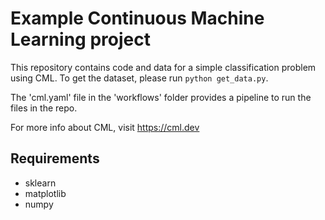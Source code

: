 # Example Continuous Machine Learning project

This repository contains code and data for a simple classification problem using CML. To get the dataset, please run `python get_data.py`.

The 'cml.yaml' file in the 'workflows' folder provides a pipeline to run the files in the repo.

For more info about CML, visit https://cml.dev

## Requirements

- sklearn
- matplotlib
- numpy
